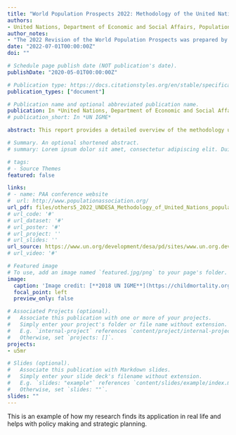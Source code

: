 ```yaml
---
title: "World Population Prospects 2022: Methodology of the United Nations population estimates and projections"
authors:
- United Nations, Department of Economic and Social Affairs, Population Division
author_notes:
- "The 2022 Revision of the World Population Prospects was prepared by a team. I was one of them."
date: "2022-07-01T00:00:00Z"
doi: ""

# Schedule page publish date (NOT publication's date).
publishDate: "2020-05-01T00:00:00Z"

# Publication type: https://docs.citationstyles.org/en/stable/specification.html#appendix-iii-types
publication_types: ["document"]

# Publication name and optional abbreviated publication name.
publication: In *United Nations, Department of Economic and Social Affairs, Population Division*
# publication_short: In *UN IGME*

abstract: This report provides a detailed overview of the methodology used to produce the *2022 Revision* of the official United Nations population estimates and projections, prepared by the Population Division of the Department of Economic and Social Affairs of the United Nations Secretariat. The *2022 Revision* is the twenty-seventh round of global population estimates and projections produced by the Population Division since 1951.

# Summary. An optional shortened abstract.
# summary: Lorem ipsum dolor sit amet, consectetur adipiscing elit. Duis posuere tellus ac convallis placerat. Proin tincidunt magna sed ex sollicitudin condimentum.

# tags:
# - Source Themes
featured: false

links:
# - name: PAA conference website
#  url: http://www.populationassociation.org/
url_pdf: files/others5_2022_UNDESA_Methodology_of_United_Nations_population_estimates_and_projections.pdf
# url_code: '#'
# url_dataset: '#'
# url_poster: '#'
# url_project: ''
# url_slides: ''
url_source: https://www.un.org/development/desa/pd/sites/www.un.org.development.desa.pd/files/undesa_pd_2022_wpp_methodology_report.pdf
# url_video: '#'

# Featured image
# To use, add an image named `featured.jpg/png` to your page's folder. 
image:
  caption: 'Image credit: [**2018 UN IGME**](https://childmortality.org/)'
  focal_point: left
  preview_only: false

# Associated Projects (optional).
#   Associate this publication with one or more of your projects.
#   Simply enter your project's folder or file name without extension.
#   E.g. `internal-project` references `content/project/internal-project/index.md`.
#   Otherwise, set `projects: []`.
projects:
- u5mr

# Slides (optional).
#   Associate this publication with Markdown slides.
#   Simply enter your slide deck's filename without extension.
#   E.g. `slides: "example"` references `content/slides/example/index.md`.
#   Otherwise, set `slides: ""`.
slides: ""
---
```


This is an example of how my research finds its application in real life and helps with policy making and strategic planning.
